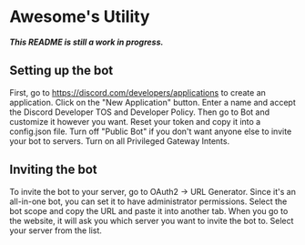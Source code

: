 # Awesome's Utility

***__This README is still a work in progress.__***

## Setting up the bot

First, go to https://discord.com/developers/applications to create an application. Click on the "New Application" button. Enter a name and accept the Discord Developer TOS and Developer Policy. Then go to Bot and customize it however you want. Reset your token and copy it into a config.json file. Turn off "Public Bot" if you don't want anyone else to invite your bot to servers. Turn on all Privileged Gateway Intents. 

## Inviting the bot
To invite the bot to your server, go to OAuth2 → URL Generator. Since it's an all-in-one bot, you can set it to have administrator permissions. Select the bot scope and copy the URL and paste it into another tab. When you go to the website, it will ask you which server you want to invite the bot to. Select your server from the list.
